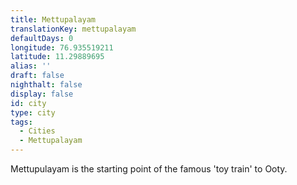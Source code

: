 ```yaml
---
title: Mettupalayam
translationKey: mettupalayam
defaultDays: 0
longitude: 76.935519211
latitude: 11.29889695
alias: ''
draft: false
nighthalt: false
display: false
id: city
type: city
tags:
  - Cities
  - Mettupalayam
---
```

Mettupulayam is the starting point of the famous 'toy train' to Ooty.